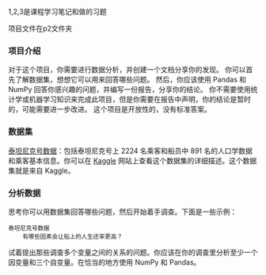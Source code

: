 1,2,3是课程学习笔记和做的习题

项目文件在p2文件夹

### 项目介绍
对于这个项目，你需要进行数据分析，并创建一个文档分享你的发现。
你可以首先了解数据集，想想它可以用来回答哪些问题。
然后，你应该使用 Pandas 和 NumPy  回答你感兴趣的问题，并编写一份报告，分享你的结论。
你不需要使用统计学或机器学习知识来完成此项目，但是你需要在报告中声明，你的结论是暂时的，可能需要进一步改进。
这个项目是开放性的，没有标准答案。

### 数据集
[泰坦尼克号数据](https://d17h27t6h515a5.cloudfront.net/topher/2016/December/584bcec3_titanic-data/titanic-data.csv )：包括泰坦尼克号上 2224 名乘客和船员中 891 名的人口学数据和乘客基本信息。你可以在 [Kaggle](https://www.kaggle.com/c/titanic/data ) 网站上查看这个数据集的详细描述。这个数据集就是来自 Kaggle。

### 分析数据

思考你可以用数据集回答哪些问题，然后开始着手调查。下面是一些示例：

    泰坦尼克号数据
        有哪些因素会让船上的人生还率更高？
        
试着提出那些调查多个变量之间的关系的问题。你应该在你的调查里分析至少一个因变量和三个自变量。在恰当的地方使用 NumPy 和 Pandas。


